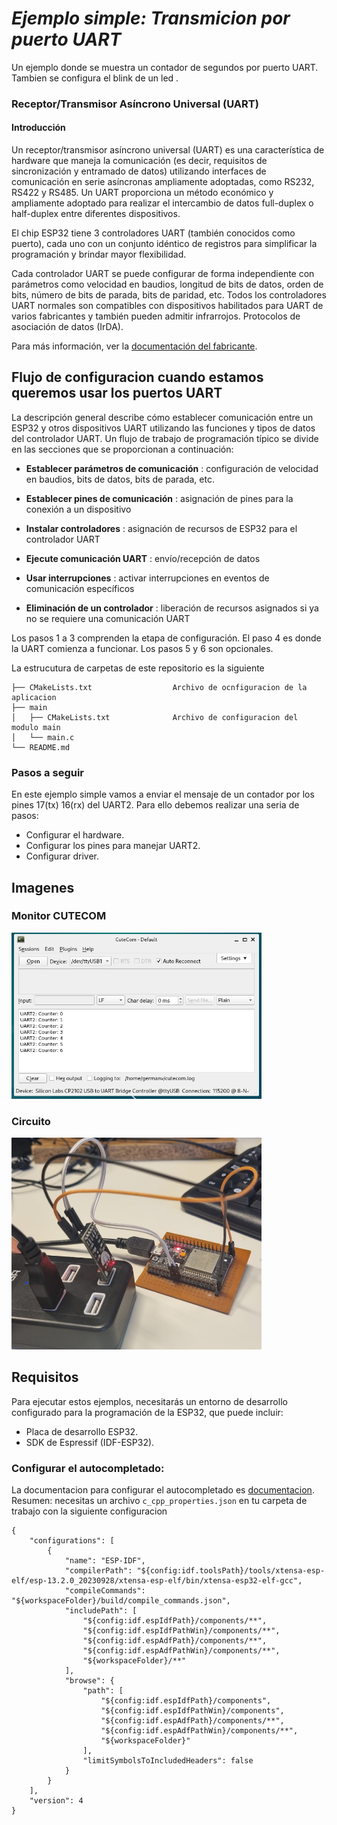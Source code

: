 # _Ejemplo simple: Transmicion por puerto UART_
Un ejemplo donde se muestra un contador de segundos por puerto UART. Tambien se configura el blink de un led .

### Receptor/Transmisor Asíncrono Universal (UART)

#### Introducción
Un receptor/transmisor asíncrono universal (UART) es una característica de hardware que maneja la comunicación (es decir, requisitos de sincronización y entramado de datos) utilizando interfaces de comunicación en serie asíncronas ampliamente adoptadas, como RS232, RS422 y RS485. Un UART proporciona un método económico y ampliamente adoptado para realizar el intercambio de datos full-duplex o half-duplex entre diferentes dispositivos.

El chip ESP32 tiene 3 controladores UART (también conocidos como puerto), cada uno con un conjunto idéntico de registros para simplificar la programación y brindar mayor flexibilidad.

Cada controlador UART se puede configurar de forma independiente con parámetros como velocidad en baudios, longitud de bits de datos, orden de bits, número de bits de parada, bits de paridad, etc. Todos los controladores UART normales son compatibles con dispositivos habilitados para UART de varios fabricantes y también pueden admitir infrarrojos. Protocolos de asociación de datos (IrDA).

Para más información, ver la [documentación del fabricante](https://docs.espressif.com/projects/esp-idf/en/stable/esp32/api-reference/peripherals/uart.html).





## Flujo de configuracion cuando estamos queremos usar los puertos UART
La descripción general describe cómo establecer comunicación entre un ESP32 y otros dispositivos UART utilizando las funciones y tipos de datos del controlador UART. Un flujo de trabajo de programación típico se divide en las secciones que se proporcionan a continuación:

- **Establecer parámetros de comunicación** : configuración de velocidad en baudios, bits de datos, bits de parada, etc.

- **Establecer pines de comunicación** : asignación de pines para la conexión a un dispositivo

- **Instalar controladores** : asignación de recursos de ESP32 para el controlador UART

- **Ejecute comunicación UART** : envío/recepción de datos

- **Usar interrupciones** : activar interrupciones en eventos de comunicación específicos

- **Eliminación de un controlador** : liberación de recursos asignados si ya no se requiere una comunicación UART

Los pasos 1 a 3 comprenden la etapa de configuración. El paso 4 es donde la UART comienza a funcionar. Los pasos 5 y 6 son opcionales.


La estrucutura de carpetas de este repositorio es la siguiente

```
├── CMakeLists.txt                  Archivo de ocnfiguracion de la aplicacion
├── main
│   ├── CMakeLists.txt              Archivo de configuracion del modulo main
│   └── main.c
└── README.md                  
```

### Pasos a seguir
En este ejemplo simple vamos a enviar el mensaje de un contador por los pines 17(tx) 16(rx) del UART2. Para ello debemos realizar una seria de pasos:
- Configurar el hardware.
- Configurar los pines para manejar UART2.
- Configurar driver.


## Imagenes

### Monitor CUTECOM
<img src="imgs/cutecom.png" width="400" />


### Circuito
<img src="imgs/circuito.png" width="400" />


## Requisitos

Para ejecutar estos ejemplos, necesitarás un entorno de desarrollo configurado para la programación de la ESP32, que puede incluir:

- Placa de desarrollo ESP32.
- SDK de Espressif (IDF-ESP32).

### Configurar el autocompletado:

La documentacion para configurar el autocompletado es [documentacion](https://code.visualstudio.com/docs/cpp/c-cpp-properties-schema-reference#_example-of-variables). Resumen: necesitas un archivo `c_cpp_properties.json` en tu carpeta de trabajo con la siguiente configuracion

```
{
    "configurations": [
        {
            "name": "ESP-IDF",
            "compilerPath": "${config:idf.toolsPath}/tools/xtensa-esp-elf/esp-13.2.0_20230928/xtensa-esp-elf/bin/xtensa-esp32-elf-gcc",
            "compileCommands": "${workspaceFolder}/build/compile_commands.json",
            "includePath": [
                "${config:idf.espIdfPath}/components/**",
                "${config:idf.espIdfPathWin}/components/**",
                "${config:idf.espAdfPath}/components/**",
                "${config:idf.espAdfPathWin}/components/**",
                "${workspaceFolder}/**"
            ],
            "browse": {
                "path": [
                    "${config:idf.espIdfPath}/components",
                    "${config:idf.espIdfPathWin}/components",
                    "${config:idf.espAdfPath}/components/**",
                    "${config:idf.espAdfPathWin}/components/**",
                    "${workspaceFolder}"
                ],
                "limitSymbolsToIncludedHeaders": false
            }
        }
    ],
    "version": 4
}
```